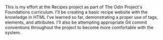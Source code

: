 This is my effort at the Recipes project as part of The Odin Project's 
Foundations curriculum. I'll be creating a basic recipe website with the knowledge
in HTML I've learned so far, demonstrating a proper use of tags, elements, and
attributes. I'll also be attempting appropriate Git commit conventions throughout
the project to become more comfortable with the system.
